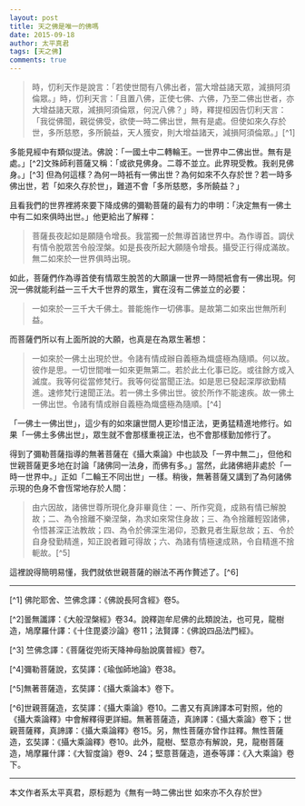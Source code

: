 ```yaml
---
layout: post
title: 天之佛是唯一的佛嗎
date: 2015-09-18
author: 太平真君
tags: [天之佛]
comments: true
---
```

> 時，忉利天作是說言：「若使世間有八佛出者，當大增益諸天眾，減損阿須倫眾。」時，忉利天言：「且置八佛，正使七佛、六佛，乃至二佛出世者，亦大增益諸天眾，減損阿須倫眾，何況八佛？」時，釋提桓因告忉利天言：「我從佛聞，親從佛受，欲使一時二佛出世，無有是處。但使如來久存於世，多所慈愍，多所饒益，天人獲安，則大增益諸天，減損阿須倫眾。」[^1]

多能見經中有類似提法。佛說：「一國土中二轉輪王。一世界中二佛出世。無有是處。」[^2]文殊師利菩薩又稱：「或欲見佛身。二尊不並立。此界現受教。我剎見佛身。」[^3] 但為何這樣？為何一時衹有一佛出世？為何如來不久存於世？若一時多佛出世，若「如來久存於世」，難道不會「多所慈愍，多所饒益？」

且看我們的世界裡將來要下降成佛的彌勒菩薩的最有力的申明：「決定無有一佛土中有二如來俱時出世。」他更給出了解釋：

> 菩薩長夜起如是願隨令增長。我當獨一於無導首諸世界中。為作導首。調伏有情令脫眾苦令般涅槃。如是長夜所起大願隨令增長。攝受正行得成滿故。無二如來於一世界俱時出現。

如此，菩薩們作為導首使有情眾生脫苦的大願讓一世界一時間衹會有一佛出現。何況一佛就能利益一三千大千世界的眾生，實在沒有二佛並立的必要：

> 一如來於一三千大千佛土。普能施作一切佛事。是故第二如來出世無所利益。

而菩薩們所以有上面所說的大願，也真是在為眾生著想：

> 一如來於一佛土出現於世。令諸有情成辦自義極為熾盛極為隨順。何以故。彼作是思。一切世間唯一如來更無第二。若於此土化事已訖。或往餘方或入滅度。我等何從當修梵行。我等何從當聞正法。如是思已發起深厚欲勤精進。速修梵行速聞正法。若一佛土多佛出世。彼於所作不能速疾。故一佛土一佛出世。令諸有情成辦自義極為熾盛極為隨順。[^4]

「一佛土一佛出世」，這少有的如來讓世間人更珍惜正法，更勇猛精進地修行。如果「一佛土多佛出世」，眾生就不會那樣重視正法，也不會那樣勤加修行了。

得到了彌勒菩薩指導的無著菩薩在《攝大乘論》中也談及「一界中無二」，但他和世親菩薩更多地在討論「諸佛同一法身，而佛有多。」當然，此諸佛絕非處於「一時一世界中。」正如「二輪王不同出世」一樣。稍後，無著菩薩又講到了為何諸佛示現的色身不會恆常地存於人間：

>由六因故，諸佛世尊所現化身非畢竟住：一、所作究竟，成熟有情已解脫故；二、為令捨離不樂涅槃，為求如來常住身故；三、為令捨離輕毀諸佛，令悟甚深正法教故；四、為令於佛深生渴仰，恐數見者生厭怠故；五、令於自身發勤精進，知正說者難可得故；六、為諸有情極速成熟，令自精進不捨軛故。[^5]

這裡說得簡明易懂，我們就依世親菩薩的辦法不再作贅述了。[^6]

***
[^1] 佛陀耶舍、竺佛念譯：《佛說長阿含經》卷5。

[^2]曇無讖譯：《大般涅槃經》卷34。說釋迦牟尼佛的此類說法，也可見，龍樹造，鳩摩羅什譯：《十住毘婆沙論》卷11；法賢譯：《佛說四品法門經》。 

[^3] 竺佛念譯：《菩薩從兜術天降神母胎說廣普經》卷7。

[^4]彌勒菩薩說，玄奘譯：《瑜伽師地論》卷38。

[^5]無著菩薩造，玄奘譯：《攝大乘論本》卷下。

[^6]世親菩薩造，玄奘譯：《攝大乘論》卷10。二書又有真諦譯本可對照，他的《攝大乘論釋》中會解釋得更詳細。無著菩薩造，真諦譯：《攝大乘論》卷下；世親菩薩釋，真諦譯：《攝大乘論釋》卷15。另，無性菩薩亦曾作註釋。無性菩薩造，玄奘譯：《攝大乘論釋》卷10。此外，龍樹、堅意亦有解說，見，龍樹菩薩造，鳩摩羅什譯：《大智度論》卷9、24；堅意菩薩造，道泰等譯：《入大乘論》卷下。

***
本文作者系太平真君，原标题为《無有一時二佛出世 如來亦不久存於世》
